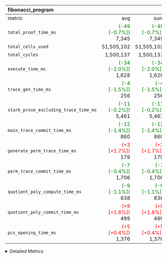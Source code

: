 | fibonacci_program |||||
|:---|---:|---:|---:|---:|
|metric|avg|sum|max|min|
| `total_proof_time_ms ` | <span style='color: green'>(-49 [-0.7%])</span> 7,345 | <span style='color: green'>(-49 [-0.7%])</span> 7,345 | <span style='color: green'>(-49 [-0.7%])</span> 7,345 | <span style='color: green'>(-49 [-0.7%])</span> 7,345 |
| `total_cells_used    ` |  51,505,102 |  51,505,102 |  51,505,102 |  51,505,102 |
| `total_cycles        ` |  1,500,137 |  1,500,137 |  1,500,137 |  1,500,137 |
| `execute_time_ms     ` | <span style='color: green'>(-34 [-2.0%])</span> 1,628 | <span style='color: green'>(-34 [-2.0%])</span> 1,628 | <span style='color: green'>(-34 [-2.0%])</span> 1,628 | <span style='color: green'>(-34 [-2.0%])</span> 1,628 |
| `trace_gen_time_ms   ` | <span style='color: green'>(-4 [-1.5%])</span> 256 | <span style='color: green'>(-4 [-1.5%])</span> 256 | <span style='color: green'>(-4 [-1.5%])</span> 256 | <span style='color: green'>(-4 [-1.5%])</span> 256 |
| `stark_prove_excluding_trace_time_ms` | <span style='color: green'>(-11 [-0.2%])</span> 5,461 | <span style='color: green'>(-11 [-0.2%])</span> 5,461 | <span style='color: green'>(-11 [-0.2%])</span> 5,461 | <span style='color: green'>(-11 [-0.2%])</span> 5,461 |
| `main_trace_commit_time_ms` | <span style='color: green'>(-12 [-1.4%])</span> 860 | <span style='color: green'>(-12 [-1.4%])</span> 860 | <span style='color: green'>(-12 [-1.4%])</span> 860 | <span style='color: green'>(-12 [-1.4%])</span> 860 |
| `generate_perm_trace_time_ms` | <span style='color: red'>(+3 [+1.7%])</span> 179 | <span style='color: red'>(+3 [+1.7%])</span> 179 | <span style='color: red'>(+3 [+1.7%])</span> 179 | <span style='color: red'>(+3 [+1.7%])</span> 179 |
| `perm_trace_commit_time_ms` | <span style='color: green'>(-7 [-0.4%])</span> 1,706 | <span style='color: green'>(-7 [-0.4%])</span> 1,706 | <span style='color: green'>(-7 [-0.4%])</span> 1,706 | <span style='color: green'>(-7 [-0.4%])</span> 1,706 |
| `quotient_poly_compute_time_ms` | <span style='color: green'>(-9 [-1.1%])</span> 838 | <span style='color: green'>(-9 [-1.1%])</span> 838 | <span style='color: green'>(-9 [-1.1%])</span> 838 | <span style='color: green'>(-9 [-1.1%])</span> 838 |
| `quotient_poly_commit_time_ms` | <span style='color: red'>(+9 [+1.8%])</span> 499 | <span style='color: red'>(+9 [+1.8%])</span> 499 | <span style='color: red'>(+9 [+1.8%])</span> 499 | <span style='color: red'>(+9 [+1.8%])</span> 499 |
| `pcs_opening_time_ms ` | <span style='color: red'>(+5 [+0.4%])</span> 1,376 | <span style='color: red'>(+5 [+0.4%])</span> 1,376 | <span style='color: red'>(+5 [+0.4%])</span> 1,376 | <span style='color: red'>(+5 [+0.4%])</span> 1,376 |



<details>
<summary>Detailed Metrics</summary>

| group | num_segments | keygen_time_ms | fri.log_blowup | commit_exe_time_ms |
| --- | --- | --- | --- | --- |
| fibonacci_program | 1 | 370 | 2 | 6 | 

| group | air_name | quotient_deg | interactions | constraints |
| --- | --- | --- | --- | --- |
| fibonacci_program | AccessAdapterAir<16> | 2 | 5 | 14 | 
| fibonacci_program | AccessAdapterAir<2> | 2 | 5 | 14 | 
| fibonacci_program | AccessAdapterAir<32> | 2 | 5 | 14 | 
| fibonacci_program | AccessAdapterAir<4> | 2 | 5 | 14 | 
| fibonacci_program | AccessAdapterAir<64> | 2 | 5 | 14 | 
| fibonacci_program | AccessAdapterAir<8> | 2 | 5 | 14 | 
| fibonacci_program | BitwiseOperationLookupAir<8> | 2 | 2 | 4 | 
| fibonacci_program | MemoryMerkleAir<8> | 2 | 4 | 40 | 
| fibonacci_program | PersistentBoundaryAir<8> | 2 | 3 | 6 | 
| fibonacci_program | PhantomAir | 2 | 3 | 5 | 
| fibonacci_program | Poseidon2PeripheryAir<BabyBearParameters>, 1> | 2 | 1 | 286 | 
| fibonacci_program | ProgramAir | 1 | 1 | 4 | 
| fibonacci_program | RangeTupleCheckerAir<2> | 1 | 1 | 4 | 
| fibonacci_program | VariableRangeCheckerAir | 1 | 1 | 4 | 
| fibonacci_program | VmAirWrapper<Rv32BaseAluAdapterAir, BaseAluCoreAir<4, 8> | 2 | 19 | 43 | 
| fibonacci_program | VmAirWrapper<Rv32BaseAluAdapterAir, LessThanCoreAir<4, 8> | 2 | 17 | 39 | 
| fibonacci_program | VmAirWrapper<Rv32BaseAluAdapterAir, ShiftCoreAir<4, 8> | 2 | 23 | 90 | 
| fibonacci_program | VmAirWrapper<Rv32BranchAdapterAir, BranchEqualCoreAir<4> | 2 | 11 | 25 | 
| fibonacci_program | VmAirWrapper<Rv32BranchAdapterAir, BranchLessThanCoreAir<4, 8> | 2 | 13 | 41 | 
| fibonacci_program | VmAirWrapper<Rv32CondRdWriteAdapterAir, Rv32JalLuiCoreAir> | 2 | 10 | 22 | 
| fibonacci_program | VmAirWrapper<Rv32HintStoreAdapterAir, Rv32HintStoreCoreAir> | 2 | 15 | 17 | 
| fibonacci_program | VmAirWrapper<Rv32JalrAdapterAir, Rv32JalrCoreAir> | 2 | 16 | 20 | 
| fibonacci_program | VmAirWrapper<Rv32LoadStoreAdapterAir, LoadSignExtendCoreAir<4, 8> | 2 | 18 | 33 | 
| fibonacci_program | VmAirWrapper<Rv32LoadStoreAdapterAir, LoadStoreCoreAir<4> | 2 | 17 | 38 | 
| fibonacci_program | VmAirWrapper<Rv32MultAdapterAir, DivRemCoreAir<4, 8> | 2 | 25 | 88 | 
| fibonacci_program | VmAirWrapper<Rv32MultAdapterAir, MulHCoreAir<4, 8> | 2 | 24 | 38 | 
| fibonacci_program | VmAirWrapper<Rv32MultAdapterAir, MultiplicationCoreAir<4, 8> | 2 | 19 | 26 | 
| fibonacci_program | VmAirWrapper<Rv32RdWriteAdapterAir, Rv32AuipcCoreAir> | 2 | 11 | 15 | 
| fibonacci_program | VmConnectorAir | 2 | 3 | 9 | 

| group | air_name | segment | rows | prep_cols | perm_cols | main_cols | cells |
| --- | --- | --- | --- | --- | --- | --- | --- |
| fibonacci_program | AccessAdapterAir<8> | 0 | 64 |  | 24 | 17 | 2,624 | 
| fibonacci_program | BitwiseOperationLookupAir<8> | 0 | 65,536 | 3 | 8 | 2 | 655,360 | 
| fibonacci_program | MemoryMerkleAir<8> | 0 | 512 |  | 20 | 32 | 26,624 | 
| fibonacci_program | PersistentBoundaryAir<8> | 0 | 64 |  | 12 | 20 | 2,048 | 
| fibonacci_program | PhantomAir | 0 | 2 |  | 12 | 6 | 36 | 
| fibonacci_program | Poseidon2PeripheryAir<BabyBearParameters>, 1> | 0 | 256 |  | 8 | 300 | 78,848 | 
| fibonacci_program | ProgramAir | 0 | 4,096 |  | 8 | 10 | 73,728 | 
| fibonacci_program | RangeTupleCheckerAir<2> | 0 | 524,288 | 2 | 8 | 1 | 4,718,592 | 
| fibonacci_program | VariableRangeCheckerAir | 0 | 262,144 | 2 | 8 | 1 | 2,359,296 | 
| fibonacci_program | VmAirWrapper<Rv32BaseAluAdapterAir, BaseAluCoreAir<4, 8> | 0 | 1,048,576 |  | 80 | 36 | 121,634,816 | 
| fibonacci_program | VmAirWrapper<Rv32BaseAluAdapterAir, LessThanCoreAir<4, 8> | 0 | 524,288 |  | 40 | 37 | 40,370,176 | 
| fibonacci_program | VmAirWrapper<Rv32BaseAluAdapterAir, ShiftCoreAir<4, 8> | 0 | 2 |  | 52 | 53 | 210 | 
| fibonacci_program | VmAirWrapper<Rv32BranchAdapterAir, BranchEqualCoreAir<4> | 0 | 262,144 |  | 48 | 26 | 19,398,656 | 
| fibonacci_program | VmAirWrapper<Rv32BranchAdapterAir, BranchLessThanCoreAir<4, 8> | 0 | 8 |  | 56 | 32 | 704 | 
| fibonacci_program | VmAirWrapper<Rv32CondRdWriteAdapterAir, Rv32JalLuiCoreAir> | 0 | 131,072 |  | 44 | 18 | 8,126,464 | 
| fibonacci_program | VmAirWrapper<Rv32HintStoreAdapterAir, Rv32HintStoreCoreAir> | 0 | 4 |  | 36 | 26 | 248 | 
| fibonacci_program | VmAirWrapper<Rv32JalrAdapterAir, Rv32JalrCoreAir> | 0 | 16 |  | 36 | 28 | 1,024 | 
| fibonacci_program | VmAirWrapper<Rv32LoadStoreAdapterAir, LoadStoreCoreAir<4> | 0 | 32 |  | 72 | 40 | 3,584 | 
| fibonacci_program | VmAirWrapper<Rv32RdWriteAdapterAir, Rv32AuipcCoreAir> | 0 | 16 |  | 28 | 21 | 784 | 
| fibonacci_program | VmConnectorAir | 0 | 2 | 1 | 12 | 4 | 32 | 

| group | segment | trace_gen_time_ms | total_proof_time_ms | total_cycles | total_cells_used | total_cells | stark_prove_excluding_trace_time_ms | quotient_poly_compute_time_ms | quotient_poly_commit_time_ms | perm_trace_commit_time_ms | pcs_opening_time_ms | main_trace_commit_time_ms | generate_perm_trace_time_ms | execute_time_ms |
| --- | --- | --- | --- | --- | --- | --- | --- | --- | --- | --- | --- | --- | --- | --- |
| fibonacci_program | 0 | 256 | 7,345 | 1,500,137 | 51,505,102 | 197,453,854 | 5,461 | 838 | 499 | 1,706 | 1,376 | 860 | 179 | 1,628 | 

</details>

